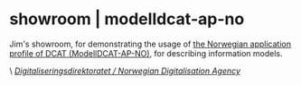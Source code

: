 # showroom | modelldcat-ap-no

Jim's showroom, for demonstrating the usage of [the Norwegian application profile of DCAT (ModellDCAT-AP-NO)](https://data.norge.no/specification/modelldcat-ap-no), for describing information models.

\ [_Digitaliseringsdirektoratet / Norwegian Digitalisation Agency_](https://digdir.no)
